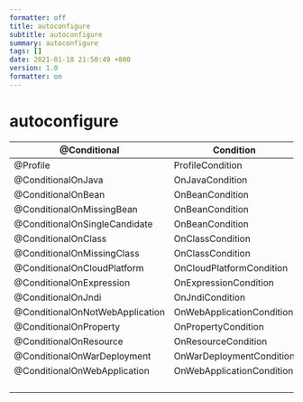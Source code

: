 ```yaml
---
formatter: off
title: autoconfigure 
subtitle: autoconfigure 
summary: autoconfigure 
tags: [] 
date: 2021-01-18 21:50:49 +800 
version: 1.0
formatter: on
---
```


# autoconfigure

| @Conditional                    | Condition                 |      |
| ------------------------------- | ------------------------- | ---- |
| @Profile                        | ProfileCondition          |      |
| @ConditionalOnJava              | OnJavaCondition           |      |
| @ConditionalOnBean              | OnBeanCondition           |      |
| @ConditionalOnMissingBean       | OnBeanCondition           |      |
| @ConditionalOnSingleCandidate   | OnBeanCondition           |      |
| @ConditionalOnClass             | OnClassCondition          |      |
| @ConditionalOnMissingClass      | OnClassCondition          |      |
| @ConditionalOnCloudPlatform     | OnCloudPlatformCondition  |      |
| @ConditionalOnExpression        | OnExpressionCondition     |      |
| @ConditionalOnJndi              | OnJndiCondition           |      |
| @ConditionalOnNotWebApplication | OnWebApplicationCondition |      |
| @ConditionalOnProperty          | OnPropertyCondition       |      |
| @ConditionalOnResource          | OnResourceCondition       |      |
| @ConditionalOnWarDeployment     | OnWarDeploymentCondition  |      |
| @ConditionalOnWebApplication     | OnWebApplicationCondition |      |
|                                 |                           |      |
|                                 |                           |      |
|                                 |                           |      |
|                                 |                           |      |

